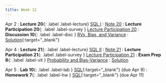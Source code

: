 ```yaml
---
title: Week 12
---
```



Apr 2
: **Lecture 20**{: .label .label-lecture} [SQL I](lecture/lec20)
    : [Note 20](https://ds100.org/course-notes/sql_I/sql_I.html)
: **Lecture Participation 20**{: .label .label-survey } [Lecture Participation 20](https://app.sli.do/event/62hDJ9HribzxN31P5uop6t/embed/polls/9da9cdb2-2c6e-4dc6-ac0b-b362f8ff9c5e)
: **Discussion 10**{: .label .label-disc } [RVs, Bias, and Variance](https://drive.google.com/file/d/13LesObZY6V7XDNLF0udzpALKNmv5Z6i7/view?usp=sharing)
    : [Solution](https://drive.google.com/file/d/1kYpIGDlbgHFPQDd-o_OXcfgiDgD3exeL/view?usp=sharing){:target="_blank"}

Apr 4
: **Lecture 21**{: .label .label-lecture} [SQL II](lecture/lec21)
    : [Note 21](https://ds100.org/course-notes/sql_II/sql_II.html)
: **Lecture Participation 21**{: .label .label-survey } [Lecture Participation 21](https://app.sli.do/event/ppdAS6kKimDMgDiKi1vQzE/embed/polls/019fffd8-6448-40a8-8360-6d97cba43ee7)
: **Exam Prep 8**{: .label .label-vit } [Probability and Bias-Variance](https://drive.google.com/file/d/1jLXChD_BIpHhJOHULGdzRbZABzaJVhM3/view?usp=sharing)
    : [Solution](https://drive.google.com/file/d/1yoDx40axblT4t3XsejN7VPs0oLFc9Wzj/view?usp=sharing)
    <!-- , [Video](https://youtu.be/AuoAGwq99RU?si=sdTrtcb_pVh2K80b) -->

Apr 5
: **Lab 10**{: .label .label-lab }  [SQL](https://data100.datahub.berkeley.edu/hub/user-redirect/git-pull?repo=https%3A%2F%2Fgithub.com%2FDS-100%2Fsp24-student&urlpath=lab%2Ftree%2Fsp24-student%2Flab%2Flab10%2Flab10.ipynb&branch=main){:target="_blank"} (due Apr 9)
: **Homework 7**{: .label .label-hw } [SQL](https://data100.datahub.berkeley.edu/hub/user-redirect/git-pull?repo=https%3A%2F%2Fgithub.com%2FDS-100%2Fsp24-student&urlpath=lab%2Ftree%2Fsp24-student%2Fhw%2Fhw07%2Fhw07.ipynb&branch=main){:target="_blank"} (due Apr 11)